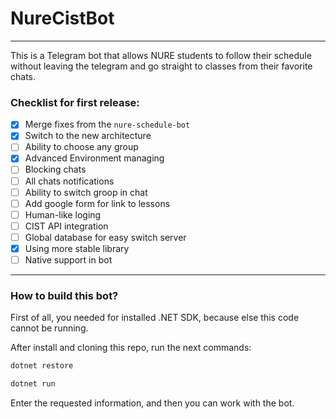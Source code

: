 # NureCistBot
---
This is a Telegram bot that allows NURE students to follow their schedule without leaving the telegram and go straight to classes from their favorite chats.

### Checklist for first release:
- [x] Merge fixes from the `nure-schedule-bot` 
- [x] Switch to the new architecture
- [ ] Ability to choose any group
- [x] Advanced Environment managing
- [ ] Blocking chats
- [ ] All chats notifications
- [ ] Ability to switch groop in chat
- [ ] Add google form for link to lessons
- [ ] Human-like loging
- [ ] CIST API integration
- [ ] Global database for easy switch server
- [x] Using more stable library
- [ ] Native support in bot

---
### How to build this bot?

First of all, you needed for installed .NET SDK, because else this code cannot be running.

After install and cloning this repo, run the next commands:
```bash
dotnet restore
```
```bash
dotnet run
```
Enter the requested information, and then you can work with the bot.